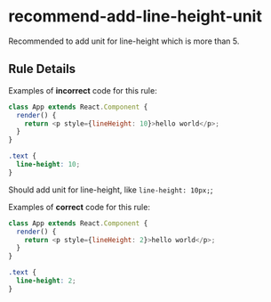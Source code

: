 # recommend-add-line-height-unit

Recommended to add unit for line-height which is more than 5.

## Rule Details

Examples of **incorrect** code for this rule:

```js
class App extends React.Component {
  render() {
    return <p style={lineHeight: 10}>hello world</p>;
  }
}
```

```css
.text {
  line-height: 10;
}
```

Should add unit for line-height, like `line-height: 10px;`;

Examples of **correct** code for this rule:

```js
class App extends React.Component {
  render() {
    return <p style={lineHeight: 2}>hello world</p>;
  }
}
```

```css
.text {
  line-height: 2;
}
```
